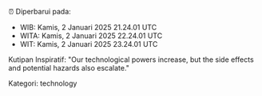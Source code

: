 ⏰ Diperbarui pada:
- WIB: Kamis, 2 Januari 2025 21.24.01 UTC
- WITA: Kamis, 2 Januari 2025 22.24.01 UTC
- WIT: Kamis, 2 Januari 2025 23.24.01 UTC

Kutipan Inspiratif:
"Our technological powers increase, but the side effects and potential hazards also escalate."


Kategori: technology

